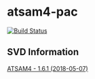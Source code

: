 # atsam4-pac

[![Build Status](https://github.com/atsam4-rs/atsam4-pac/workflows/Rust/badge.svg)](https://github.com/atsam4-rs/atsam4-pac/actions)

## SVD Information
[ATSAM4 - 1.6.1  (2018-05-07)](https://keilpack.azureedge.net/pack/Keil.SAM4_DFP.1.6.1.pack)
